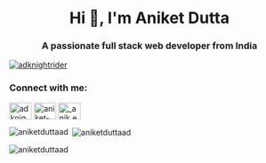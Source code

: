 <h1 align="center">Hi 👋, I'm Aniket Dutta</h1>
<h3 align="center">A passionate full stack web developer from India</h3>

<p align="left"> <a href="https://twitter.com/adknightrider" target="blank"><img src="https://img.shields.io/twitter/follow/adknightrider?logo=twitter&style=for-the-badge" alt="adknightrider" /></a> </p>

<h3 align="left">Connect with me:</h3>
<p align="left">
<a href="https://twitter.com/adknightrider" target="blank"><img align="center" src="https://raw.githubusercontent.com/rahuldkjain/github-profile-readme-generator/master/src/images/icons/Social/twitter.svg" alt="adknightrider" height="30" width="40" /></a>
<a href="https://linkedin.com/in/aniket-dutta" target="blank"><img align="center" src="https://raw.githubusercontent.com/rahuldkjain/github-profile-readme-generator/master/src/images/icons/Social/linked-in-alt.svg" alt="aniket-dutta" height="30" width="40" /></a>
<a href="https://instagram.com/_anik.et_" target="blank"><img align="center" src="https://raw.githubusercontent.com/rahuldkjain/github-profile-readme-generator/master/src/images/icons/Social/instagram.svg" alt="_anik.et_" height="30" width="40" /></a>
</p>

<p><img align="left" src="https://github-readme-stats.vercel.app/api/top-langs?username=aniketduttaad&show_icons=true&locale=en&layout=compact" alt="aniketduttaad" /></p>

<p>&nbsp;<img align="center" src="https://github-readme-stats.vercel.app/api?username=aniketduttaad&show_icons=true&locale=en" alt="aniketduttaad" /></p>

<p><img align="center" src="https://github-readme-streak-stats.herokuapp.com/?user=aniketduttaad&" alt="aniketduttaad" /></p>
